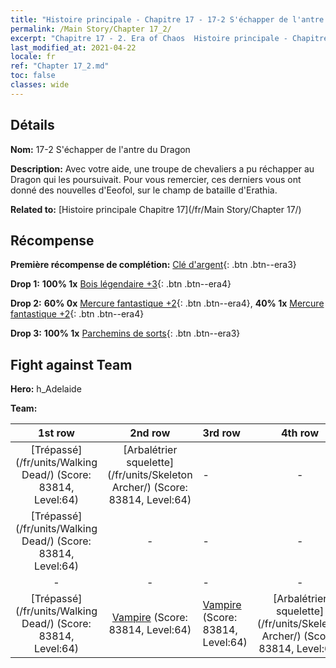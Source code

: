 ```yaml
---
title: "Histoire principale - Chapitre 17 - 17-2 S'échapper de l'antre du Dragon"
permalink: /Main Story/Chapter 17_2/
excerpt: "Chapitre 17 - 2. Era of Chaos  Histoire principale - Chapitre 17_2. 17-2 S'échapper de l'antre du Dragon"
last_modified_at: 2021-04-22
locale: fr
ref: "Chapter 17_2.md"
toc: false
classes: wide
---
```


## Détails

 **Nom:** 17-2 S'échapper de l'antre du Dragon

 **Description:** Avec votre aide, une troupe de chevaliers a pu réchapper au Dragon qui les poursuivait. Pour vous remercier, ces derniers vous ont donné des nouvelles d'Eeofol, sur le champ de bataille d'Erathia.

 **Related to:** [Histoire principale Chapitre 17](/fr/Main Story/Chapter 17/)

## Récompense

 **Première récompense de complétion:** [Clé d'argent](/ItemsFR/con_693/){: .btn .btn--era3}

 **Drop 1:** **100% 1x** [Bois légendaire +3](/ItemsFR/mat_55/){: .btn .btn--era4}

 **Drop 2:** **60% 0x** [Mercure fantastique +2](/ItemsFR/mat_49/){: .btn .btn--era4}, **40% 1x** [Mercure fantastique +2](/ItemsFR/mat_49/){: .btn .btn--era4}

 **Drop 3:** **100% 1x** [Parchemins de sorts](/ItemsFR/con_694/){: .btn .btn--era3}


## Fight against Team
 **Hero:** h_Adelaide

 **Team:**


  | 1st row | 2nd row | 3rd row | 4th row |
  |:----:|:----:|:----|:----:|
  | [Trépassé](/fr/units/Walking Dead/) (Score: 83814, Level:64)  | [Arbalétrier squelette](/fr/units/Skeleton Archer/) (Score: 83814, Level:64)  | - | - |
  | [Trépassé](/fr/units/Walking Dead/) (Score: 83814, Level:64)  | - | - | - |
  | - | - | - | - |
  | [Trépassé](/fr/units/Walking Dead/) (Score: 83814, Level:64)  | [Vampire](/fr/units/Vampire/) (Score: 83814, Level:64)  | [Vampire](/fr/units/Vampire/) (Score: 83814, Level:64)  | [Arbalétrier squelette](/fr/units/Skeleton Archer/) (Score: 83814, Level:64)  |


